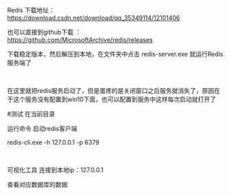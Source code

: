 Redis
下载地址：https://download.csdn.net/download/qq_35349114/12101406

也可以直接到github下载 ：https://github.com/MicrosoftArchive/redis/releases

下载稳定版本，然后解压到本地，在文件夹中点击 redis-server.exe 就运行Redis服务端了





 



在这里就把redis服务启动了，但是蛋疼的是关闭窗口之后服务就消失了，原因在于这个服务没有配置到win10下面，也可以配置到服务中这样每次启动就打开了

#测试 在当前目录

运行命令 启动redis客户端

 redis-cli.exe -h 127.0.0.1 -p 6379


 

可视化工具
连接到本地ip：127.0.0.1




查看对应数据库的数据



 
